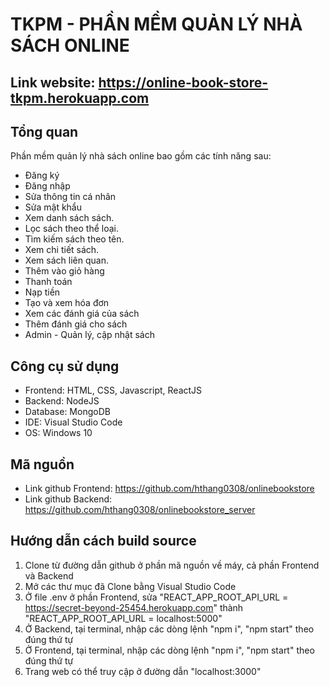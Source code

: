 # TKPM - PHẦN MỀM QUẢN LÝ NHÀ SÁCH ONLINE
## Link website: https://online-book-store-tkpm.herokuapp.com

## Tổng quan
Phần mềm quản lý nhà sách online bao gồm các tính năng sau:
- Đăng ký
- Đăng nhập
- Sửa thông tin cá nhân
- Sửa mật khẩu
- Xem danh sách sách.
- Lọc sách theo thể loại.
- Tìm kiếm sách theo tên.
- Xem chi tiết sách.
- Xem sách liên quan.
- Thêm vào giỏ hàng
- Thanh toán
- Nạp tiền
- Tạo và xem hóa đơn
- Xem các đánh giá của sách
- Thêm đánh giá cho sách
- Admin - Quản lý, cập nhật sách

## Công cụ sử dụng
- Frontend: HTML, CSS, Javascript, ReactJS
- Backend: NodeJS
- Database: MongoDB
- IDE: Visual Studio Code
- OS: Windows 10

## Mã nguồn
- Link github Frontend: https://github.com/hthang0308/onlinebookstore
- Link github Backend: https://github.com/hthang0308/onlinebookstore_server

## Hướng dẫn cách build source
1. Clone từ đường dẫn github ở phần mã nguồn về máy, cả phần Frontend và Backend
2. Mở các thư mục đã Clone bằng Visual Studio Code
3. Ở file .env ở phần Frontend, sửa "REACT_APP_ROOT_API_URL = https://secret-beyond-25454.herokuapp.com" thành "REACT_APP_ROOT_API_URL = localhost:5000"
4. Ở Backend, tại terminal, nhập các dòng lệnh "npm i", "npm start" theo đúng thứ tự
5. Ở Frontend, tại terminal, nhập các dòng lệnh "npm i", "npm start" theo đúng thứ tự
6. Trang web có thể truy cập ở đường dẫn "localhost:3000"
